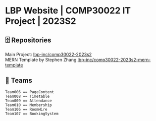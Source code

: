 # LBP Website | COMP30022 IT Project | 2023S2

## 🗄️ Repositories
Main Project: [lbp-inc/comp30022-2023s2](https://github.com/lbp-inc/comp30022-2023s2)<br>
MERN Template by Stephen Zhang [lbp-inc/comp30022-2023s2-mern-template](https://github.com/lbp-inc/comp30022-2023s2-mern-template)

## 👋 Teams
`Team006 == PageContent`<br>
`Team008 == Timetable`<br>
`Team009 == Attendance`<br>
`Team010 == Membership`<br>
`Team106 == RoomHire`<br>
`Team107 == BookingSystem`
